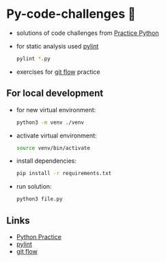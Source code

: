 # Py-code-challenges 🐶

- solutions of code challenges from [Practice Python](https://www.practicepython.org/)

- for static analysis used [pylint](https://www.pylint.org/)
    ```bash
    pylint *.py
    ```

- exercises for [git flow](https://guides.github.com/introduction/flow/) practice

## For local development

- for new virtual environment:

    ```bash
    python3 -m venv ./venv
    ```

- activate virtual environment:

    ```bash
    source venv/bin/activate
    ```

- install dependencies:

    ```bash
    pip install -r requirements.txt
    ```

- run solution:

    ```bash
    python3 file.py
    ```

## Links

- [Python Practice](https://www.practicepython.org/)
- [pylint](https://www.pylint.org/)
- [git flow](https://guides.github.com/introduction/flow/)